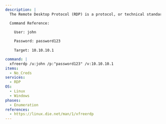 ```yaml
---
description: |
  The Remote Desktop Protocol (RDP) is a protocol, or technical standard, for using a desktop computer remotely. xfreerdp is an X11 Remote Desktop Protocol (RDP) client which is part of the FreeRDP project. The following command connects to the remote RDP service.

  Command Reference:
    
    User: john

    Password: password123
    
    Target: 10.10.10.1

command: |
  xfreerdp /u:john /p:"password123" /v:10.10.10.1
items:
  - No_Creds
services:
  - RDP
OS:
  - Linux
  - Windows
phases:
  - Enumeration
references:
  - https://linux.die.net/man/1/xfreerdp
---
```

